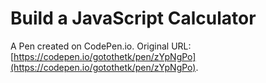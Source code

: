 # Build a JavaScript Calculator

A Pen created on CodePen.io. Original URL: [https://codepen.io/gotothetk/pen/zYpNgPo](https://codepen.io/gotothetk/pen/zYpNgPo).


